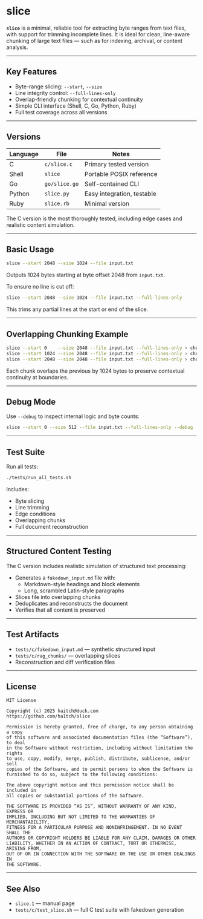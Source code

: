 # slice

**`slice`** is a minimal, reliable tool for extracting byte ranges from text files, with support for trimming incomplete lines. It is ideal for clean, line-aware chunking of large text files — such as for indexing, archival, or content analysis.

---

## Key Features

- Byte-range slicing: `--start`, `--size`
- Line integrity control: `--full-lines-only`
- Overlap-friendly chunking for contextual continuity
- Simple CLI interface (Shell, C, Go, Python, Ruby)
- Full test coverage across all versions

---

## Versions

| Language | File              | Notes                            |
|----------|-------------------|----------------------------------|
| C        | `c/slice.c`       | Primary tested version           |
| Shell    | `slice`           | Portable POSIX reference         |
| Go       | `go/slice.go`     | Self-contained CLI               |
| Python   | `slice.py`        | Easy integration, testable       |
| Ruby     | `slice.rb`        | Minimal version                  |

The C version is the most thoroughly tested, including edge cases and realistic content simulation.

---

## Basic Usage

```bash
slice --start 2048 --size 1024 --file input.txt
```

Outputs 1024 bytes starting at byte offset 2048 from `input.txt`.

To ensure no line is cut off:

```bash
slice --start 2048 --size 1024 --file input.txt --full-lines-only
```

This trims any partial lines at the start or end of the slice.

---

## Overlapping Chunking Example

```bash
slice --start 0    --size 2048 --file input.txt --full-lines-only > chunk_000.txt
slice --start 1024 --size 2048 --file input.txt --full-lines-only > chunk_001.txt
slice --start 2048 --size 2048 --file input.txt --full-lines-only > chunk_002.txt
```

Each chunk overlaps the previous by 1024 bytes to preserve contextual continuity at boundaries.

---

## Debug Mode

Use `--debug` to inspect internal logic and byte counts:

```bash
slice --start 0 --size 512 --file input.txt --full-lines-only --debug
```

---

## Test Suite

Run all tests:

```bash
./tests/run_all_tests.sh
```

Includes:
- Byte slicing
- Line trimming
- Edge conditions
- Overlapping chunks
- Full document reconstruction

---

## Structured Content Testing

The C version includes realistic simulation of structured text processing:

- Generates a `fakedown_input.md` file with:
  - Markdown-style headings and block elements
  - Long, scrambled Latin-style paragraphs
- Slices file into overlapping chunks
- Deduplicates and reconstructs the document
- Verifies that all content is preserved

---

## Test Artifacts

- `tests/c/fakedown_input.md` — synthetic structured input
- `tests/c/rag_chunks/` — overlapping slices
- Reconstruction and diff verification files

---

## License
```
MIT License

Copyright (c) 2025 haitch@duck.com
https://github.com/ha1tch/slice

Permission is hereby granted, free of charge, to any person obtaining a copy
of this software and associated documentation files (the “Software”), to deal
in the Software without restriction, including without limitation the rights
to use, copy, modify, merge, publish, distribute, sublicense, and/or sell
copies of the Software, and to permit persons to whom the Software is
furnished to do so, subject to the following conditions:

The above copyright notice and this permission notice shall be included in
all copies or substantial portions of the Software.

THE SOFTWARE IS PROVIDED “AS IS”, WITHOUT WARRANTY OF ANY KIND, EXPRESS OR
IMPLIED, INCLUDING BUT NOT LIMITED TO THE WARRANTIES OF MERCHANTABILITY,
FITNESS FOR A PARTICULAR PURPOSE AND NONINFRINGEMENT. IN NO EVENT SHALL THE
AUTHORS OR COPYRIGHT HOLDERS BE LIABLE FOR ANY CLAIM, DAMAGES OR OTHER
LIABILITY, WHETHER IN AN ACTION OF CONTRACT, TORT OR OTHERWISE, ARISING FROM,
OUT OF OR IN CONNECTION WITH THE SOFTWARE OR THE USE OR OTHER DEALINGS IN
THE SOFTWARE.
```
---

## See Also

- `slice.1` — manual page
- `tests/c/test_slice.sh` — full C test suite with fakedown generation

